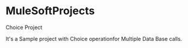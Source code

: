 # MuleSoftProjects
Choice Project

It's a Sample project with Choice operationfor Multiple Data Base calls. 
